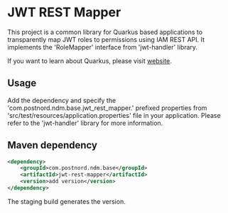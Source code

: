 # JWT REST Mapper

This project is a common library for Quarkus based applications to
transparently map JWT roles to permissions using IAM REST API. It implements
the 'RoleMapper' interface from 'jwt-handler' library.

If you want to learn about Quarkus, please visit [website](https://quarkus.io).

## Usage

Add the dependency and specify the 'com.postnord.ndm.base.jwt_rest_mapper.'
prefixed properties from 'src/test/resources/application.properties' file in
your application. Please refer to the 'jwt-handler' library for more
information.

## Maven dependency

```xml
<dependency>
    <groupId>com.postnord.ndm.base</groupId>
    <artifactId>jwt-rest-mapper</artifactId>
    <version>add version</version>
</dependency>
```

The staging build generates the version.
